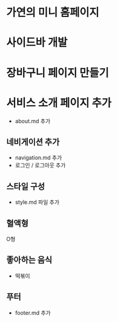 # 가연의 미니 홈페이지

# 사이드바 개발

# 장바구니 페이지 만들기

# 서비스 소개 페이지 추가

- about.md 추가

## 네비게이션 추가

- navigation.md 추가
- 로그인 / 로그아웃 추가

## 스타일 구성

- style.md 파일 추가

## 혈액형

O형

## 좋아하는 음식

- 떡볶이

## 푸터

- footer.md 추가

